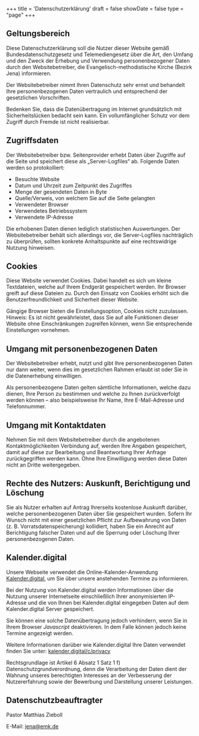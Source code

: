 +++
title = 'Datenschutzerklärung'
draft = false
showDate = false
type = "page"
+++

## Geltungsbereich

Diese Datenschutzerklärung soll die Nutzer dieser Website gemäß Bundesdatenschutzgesetz und Telemediengesetz über die Art, den Umfang und den Zweck der Erhebung und Verwendung personenbezogener Daten durch den Websitebetreiber, die Evangelisch-methodistische Kirche (Bezirk Jena) informieren.

Der Websitebetreiber nimmt Ihren Datenschutz sehr ernst und behandelt Ihre personenbezogenen Daten vertraulich und entsprechend der gesetzlichen Vorschriften.

Bedenken Sie, dass die Datenübertragung im Internet grundsätzlich mit Sicherheitslücken bedacht sein kann. Ein vollumfänglicher Schutz vor dem Zugriff durch Fremde ist nicht realisierbar.
 
## Zugriffsdaten

Der Websitebetreiber bzw. Seitenprovider erhebt Daten über Zugriffe auf die Seite und speichert diese als „Server-Logfiles“ ab. Folgende Daten werden so protokolliert:

* Besuchte Website
* Datum und Uhrzeit zum Zeitpunkt des Zugriffes
* Menge der gesendeten Daten in Byte
* Quelle/Verweis, von welchem Sie auf die Seite gelangten
* Verwendeter Browser
* Verwendetes Betriebssystem
* Verwendete IP-Adresse

Die erhobenen Daten dienen lediglich statistischen Auswertungen. Der Websitebetreiber behält sich allerdings vor, die Server-Logfiles nachträglich zu überprüfen, sollten konkrete Anhaltspunkte auf eine rechtswidrige Nutzung hinweisen.
 
## Cookies

Diese Website verwendet Cookies. Dabei handelt es sich um kleine Textdateien, welche auf Ihrem Endgerät gespeichert werden. Ihr Browser greift auf diese Dateien zu. Durch den Einsatz von Cookies erhöht sich die Benutzerfreundlichkeit und Sicherheit dieser Website.

Gängige Browser bieten die Einstellungsoption, Cookies nicht zuzulassen. Hinweis: Es ist nicht gewährleistet, dass Sie auf alle Funktionen dieser Website ohne Einschränkungen zugreifen können, wenn Sie entsprechende Einstellungen vornehmen.
 
## Umgang mit personenbezogenen Daten

Der Websitebetreiber erhebt, nutzt und gibt Ihre personenbezogenen Daten nur dann weiter, wenn dies im gesetzlichen Rahmen erlaubt ist oder Sie in die Datenerhebung einwilligen.

Als personenbezogene Daten gelten sämtliche Informationen, welche dazu dienen, Ihre Person zu bestimmen und welche zu Ihnen zurückverfolgt werden können – also beispielsweise Ihr Name, Ihre E-Mail-Adresse und Telefonnummer.
 
## Umgang mit Kontaktdaten

Nehmen Sie mit dem Websitebetreiber durch die angebotenen Kontaktmöglichkeiten Verbindung auf, werden Ihre Angaben gespeichert, damit auf diese zur Bearbeitung und Beantwortung Ihrer Anfrage zurückgegriffen werden kann. Ohne Ihre Einwilligung werden diese Daten nicht an Dritte weitergegeben.

 
## Rechte des Nutzers: Auskunft, Berichtigung und Löschung

Sie als Nutzer erhalten auf Antrag Ihrerseits kostenlose Auskunft darüber, welche personenbezogenen Daten über Sie gespeichert wurden. Sofern Ihr Wunsch nicht mit einer gesetzlichen Pflicht zur Aufbewahrung von Daten (z. B. Vorratsdatenspeicherung) kollidiert, haben Sie ein Anrecht auf Berichtigung falscher Daten und auf die Sperrung oder Löschung Ihrer personenbezogenen Daten.

## Kalender.digital

Unsere Webseite verwendet die Online-Kalender-Anwendung [Kalender.digital](https://Kalender.digital), um Sie über unsere anstehenden Termine zu informieren.

Bei der Nutzung von Kalender.digital werden Informationen über die Nutzung unserer Internetseite einschließlich Ihrer anonymisierten IP-Adresse und die von Ihnen bei Kalender.digital eingegeben Daten auf dem Kalender.digital Server gespeichert.

Sie können eine solche Datenübertragung jedoch verhindern, wenn Sie in Ihrem Browser _Javascript_ deaktivieren. In dem Falle können jedoch keine Termine angezeigt werden.

Weitere Informationen darüber wie Kalender.digital Ihre Daten verwendet finden Sie unter: [kalender.digital/c/privacy](https://kalender.digital/c/privacy)

Rechtsgrundlage ist Artikel 6 Absatz 1 Satz 1 f) Datenschutzgrundverordnung, denn die Verarbeitung der Daten dient der Wahrung unseres berechtigten Interesses an der Verbesserung der Nutzererfahrung sowie der Bewerbung und Darstellung unserer Leistungen.

## Datenschutzbeauftragter

Pastor Matthias Zieboll

E-Mail: [jena@emk.de](mailto:jena@emk.de)
